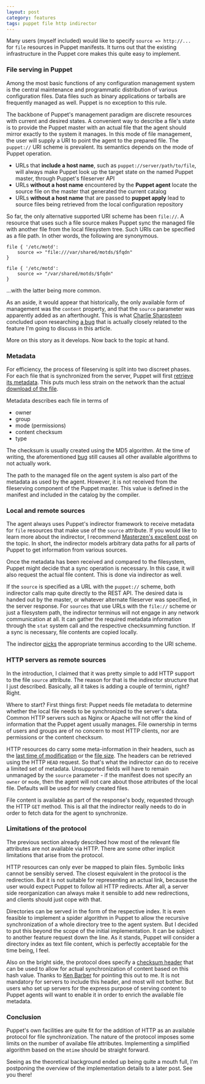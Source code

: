 ```yaml
---
layout: post
category: features
tags: puppet file http indirector
---
```


Many users (myself included) would like to specify `source => http://...`
for `file` resources in Puppet manifests. It turns out that the existing
infrastructure in the Puppet core makes this quite easy to implement.

### File serving in Puppet

Among the most basic functions of any configuration management system is the
central maintenance and programmatic distribution of various configuration files.
Data files such as binary applications or tarballs are frequently managed as well.
Puppet is no exception to this rule.

The backbone of Puppet's management paradigm are discrete resources with
current and desired states. A convenient way to describe a file's state
is to provide the Puppet master with an actual file that the agent should mirror exactly
to the system it manages.  In this mode of file management, the user will supply a URI to point the agent
to the prepared file. The `puppet://` URI scheme is prevalent. Its semantics
depends on the mode of Puppet operation.

 * URLs that **include a host name**, such as `puppet://server/path/to/file`,
   will always make Puppet look up the target state on the named Puppet master,
   through Puppet's fileserver API
 * URLs **without a host name** encountered by the **Puppet agent** locate
   the source file on the master that generated the current catalog
 * URLs **without a host name** that are passed to **puppet apply** lead to
   source files being retrieved from the local configuration repository

So far, the only alternative supported URI scheme has been `file://`.
A resource that uses such a file source makes Puppet sync the managed
file with another file from the local filesystem tree. Such URIs can
be specified as a file path.  In other words, the following are
synonymous.

    file { '/etc/motd':
        source => "file:///var/shared/motds/$fqdn"
    }

    file { '/etc/motd':
        source => "/var/shared/motds/$fqdn"
    }

...with the latter being more common.

As an aside, it would appear that historically, the only available form of
management was the `content`
property, and that the `source` parameter was apparently added as an afterthought.
This is what [Charlie Sharpsteen](http://www.sharpsteen.net) concluded upon
researching [a bug](https://tickets.puppetlabs.com/browse/PUP-1208) that is
actually closely related to the feature I'm going to discuss in this article.

More on this story as it develops. Now back to the topic at hand.

### Metadata

For efficiency, the process of fileserving is split into two discreet phases.
For each file that is synchronized from the server, Puppet will first
[retrieve its metadata](https://github.com/ffrank/puppet/blob/6b96e48ea3fb060ee3d6ac6fcc75f9b2b34bcb76/lib/puppet/type/file/source.rb#L178). This puts much less strain on the network than the actual
[download of the file](https://github.com/ffrank/puppet/blob/6b96e48ea3fb060ee3d6ac6fcc75f9b2b34bcb76/lib/puppet/type/file/source.rb#L103).

Metadata describes each file in terms of

* owner
* group
* mode (permissions)
* content checksum
* type

The checksum is usually created using the MD5 algorithm. At the time of
writing, the aforementioned [bug](https://tickets.puppetlabs.com/browse/PUP-1208)
still causes all other available algorithms to not actually work.

The path to the managed file on the agent system is also part of the metadata as
used by the agent.
However, it is not received from the fileserving component of the Puppet master.
This value is defined in the manifest and included in the catalog by the compiler.

### Local and remote sources

The agent always uses Puppet's indirector framework to receive metadata
for `file` resources that make use of the `source` attribute. If you would like
to learn more about the indirector, I recommend [Masterzen's
excellent post](http://www.masterzen.fr/2011/12/11/the-indirector-puppet-extensions-points-3/)
on the topic.  In short, the
indirector models arbitrary data paths for all parts of Puppet to get information
from various sources.

Once the metadata has been received and compared to the filesystem, Puppet might
decide that a sync operation is necessary. In this case, it will also request
the actual file content. This is done via indirector as well.

If the `source` is specified as a URL with the `puppet://` scheme, both indirector calls
map quite directly to the REST API. The desired data is handed out by the master,
or whatever alternate fileserver was specified, in the server response.
For `sources` that use URLs with the `file://` scheme or just a filesystem path,
the indirector terminus will not engage in any network communication at all.
It can gather the required metadata information through the `stat` system call and the
respective checksumming function.
If a sync is necessary, file contents are copied locally.

The indirector [picks](https://github.com/ffrank/puppet/blob/6b96e48ea3fb060ee3d6ac6fcc75f9b2b34bcb76/lib/puppet/file_serving/terminus_selector.rb#L15-26)
the appropriate terminus according to the URI scheme.

### HTTP servers as remote sources

In the introduction, I claimed that it was pretty simple to add HTTP support
to the file `source` attribute. The reason for that is the indirector structure
that I just described. Basically, all it takes is adding a couple of termini, right? Right.

Where to start? First things first: Puppet needs file metadata to determine
whether the local file needs to be synchronized to the server's data. Common
HTTP servers such as Nginx or Apache will not offer the kind of information
that the Puppet agent usually manages. File ownership in terms of users and groups
are of no concern to most HTTP clients, nor are permissions or the
content checksum.

HTTP resources do carry some meta-information in their headers, such as the
[last time of modification](http://www.w3.org/Protocols/rfc2616/rfc2616-sec14.html#sec14.29)
or the [file size](http://www.w3.org/Protocols/rfc2616/rfc2616-sec14.html#sec14.13).
The headers can be retrieved using the HTTP `HEAD` request. So that's what
the indirector can do to receive a limited set of metadata. Unsupported fields
will have to remain unmanaged by the `source` parameter - if the manifest
does not specify an `owner` or `mode`, then the agent will not care about those
attributes of the local file. Defaults will be used for newly created files.

File content is available as part of the response's body, requested through
the HTTP `GET` method. This is all that the indirector really needs to do
in order to fetch data for the agent to synchronize.

### Limitations of the protocol

The previous section already described how most of the relevant file attributes
are not available via HTTP. There are some other implicit limitations that arise
from the protocol.

HTTP resources can only ever be mapped to plain files. Symbolic links cannot
be sensibly served. The closest equivalent in the protocol is the redirection.
But it is not suitable for representing an actual link, because the user would
expect Puppet to follow all HTTP redirects. After all, a server side reorganization
can always make it sensible to add new redirections, and clients should just cope
with that.

Directories can be served in the form of the respective index. It is even feasible
to implement a spider algorithm in Puppet to allow the recursive synchronization
of a whole directory tree to the agent system. But I decided to put this beyond
the scope of the initial implementation. It can be subject to another feature
request down the line. As it stands, Puppet will consider a directory index as
text file content, which is perfectly acceptable for the time being, I feel.

Also on the bright side, the protocol does specify a
[checksum header](http://www.w3.org/Protocols/rfc2616/rfc2616-sec14.html#sec14.15)
that can be used to allow for actual synchronization of content based on
this hash value. Thanks to [Ken Barber](https://uk.linkedin.com/in/kennethbarber)
for pointing this out to me. It is not mandatory for servers to include this header,
and most will not bother. But users who set up servers for the express purpose of
serving content to Puppet agents will want to enable it in order to enrich
the available file metadata.

### Conclusion

Puppet's own facilities are quite fit for the addition of HTTP as an available protocol
for file synchronization. The nature of the protocol imposes some limits on the
number of availabe file attributes. Implementing a simplified
algorithm based on the `mtime` should be straight forward.

Seeing as the theoretical background ended up being quite a mouth full,
I'm postponing the overview of the implementation details to a later post. See you there!
